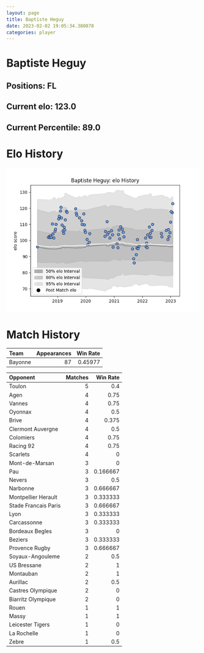 ```yaml
---  
layout: page  
title: Baptiste Heguy  
date: 2023-02-02 19:05:34.380078  
categories: player  
---
```

# Baptiste Heguy

## Positions: FL

## Current elo: 123.0

## Current Percentile: 89.0

# Elo History


![elo history](history_BaptisteHeguy.png)
# Match History


| Team    |   Appearances |   Win Rate |
|:--------|--------------:|-----------:|
| Bayonne |            87 |    0.45977 |

| Opponent             |   Matches |   Win Rate |
|:---------------------|----------:|-----------:|
| Toulon               |         5 |   0.4      |
| Agen                 |         4 |   0.75     |
| Vannes               |         4 |   0.75     |
| Oyonnax              |         4 |   0.5      |
| Brive                |         4 |   0.375    |
| Clermont Auvergne    |         4 |   0.5      |
| Colomiers            |         4 |   0.75     |
| Racing 92            |         4 |   0.75     |
| Scarlets             |         4 |   0        |
| Mont-de-Marsan       |         3 |   0        |
| Pau                  |         3 |   0.166667 |
| Nevers               |         3 |   0.5      |
| Narbonne             |         3 |   0.666667 |
| Montpellier Herault  |         3 |   0.333333 |
| Stade Francais Paris |         3 |   0.666667 |
| Lyon                 |         3 |   0.333333 |
| Carcassonne          |         3 |   0.333333 |
| Bordeaux Begles      |         3 |   0        |
| Beziers              |         3 |   0.333333 |
| Provence Rugby       |         3 |   0.666667 |
| Soyaux-Angouleme     |         2 |   0.5      |
| US Bressane          |         2 |   1        |
| Montauban            |         2 |   1        |
| Aurillac             |         2 |   0.5      |
| Castres Olympique    |         2 |   0        |
| Biarritz Olympique   |         2 |   0        |
| Rouen                |         1 |   1        |
| Massy                |         1 |   1        |
| Leicester Tigers     |         1 |   0        |
| La Rochelle          |         1 |   0        |
| Zebre                |         1 |   0.5      |